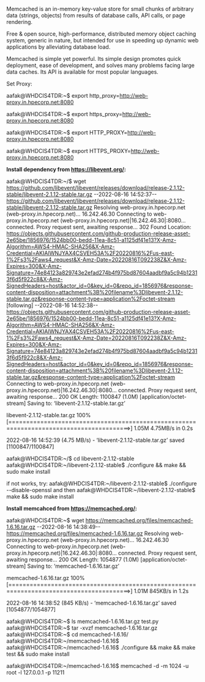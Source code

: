 Memcached is an in-memory key-value store for small chunks of arbitrary data
(strings, objects) from results of database calls, API calls, or page rendering.

Free & open source, high-performance, distributed memory object caching system,
generic in nature, but intended for use in speeding up dynamic web applications
 by alleviating database load.

Memcached is simple yet powerful. Its simple design promotes quick deployment,
ease of development, and solves many problems facing large data caches.
 Its API is available for most popular languages.


Set Proxy:

aafak@WHDCIS4TDR:~$ export http_proxy=http://web-proxy.in.hpecorp.net:8080

aafak@WHDCIS4TDR:~$ export https_proxy=http://web-proxy.in.hpecorp.net:8080

aafak@WHDCIS4TDR:~$ export HTTP_PROXY=http://web-proxy.in.hpecorp.net:8080

aafak@WHDCIS4TDR:~$ export HTTPS_PROXY=http://web-proxy.in.hpecorp.net:8080


**Install dependency from https://libevent.org/:**

aafak@WHDCIS4TDR:~/$ wget https://github.com/libevent/libevent/releases/download/release-2.1.12-stable/libevent-2.1.12-stable.tar.gz
--2022-08-16 14:52:37--  https://github.com/libevent/libevent/releases/download/release-2.1.12-stable/libevent-2.1.12-stable.tar.gz
Resolving web-proxy.in.hpecorp.net (web-proxy.in.hpecorp.net)... 16.242.46.30
Connecting to web-proxy.in.hpecorp.net (web-proxy.in.hpecorp.net)|16.242.46.30|:8080... connected.
Proxy request sent, awaiting response... 302 Found
Location: https://objects.githubusercontent.com/github-production-release-asset-2e65be/1856976/1524bb00-bedd-11ea-8c51-a1125df41e13?X-Amz-Algorithm=AWS4-HMAC-SHA256&X-Amz-Credential=AKIAIWNJYAX4CSVEH53A%2F20220816%2Fus-east-1%2Fs3%2Faws4_request&X-Amz-Date=20220816T092238Z&X-Amz-Expires=300&X-Amz-Signature=74e84123a829743e2efad274b4f975bd87604aadbf9a5c94b12313f6d5f922c8&X-Amz-SignedHeaders=host&actor_id=0&key_id=0&repo_id=1856976&response-content-disposition=attachment%3B%20filename%3Dlibevent-2.1.12-stable.tar.gz&response-content-type=application%2Foctet-stream [following]
--2022-08-16 14:52:38--  https://objects.githubusercontent.com/github-production-release-asset-2e65be/1856976/1524bb00-bedd-11ea-8c51-a1125df41e13?X-Amz-Algorithm=AWS4-HMAC-SHA256&X-Amz-Credential=AKIAIWNJYAX4CSVEH53A%2F20220816%2Fus-east-1%2Fs3%2Faws4_request&X-Amz-Date=20220816T092238Z&X-Amz-Expires=300&X-Amz-Signature=74e84123a829743e2efad274b4f975bd87604aadbf9a5c94b12313f6d5f922c8&X-Amz-SignedHeaders=host&actor_id=0&key_id=0&repo_id=1856976&response-content-disposition=attachment%3B%20filename%3Dlibevent-2.1.12-stable.tar.gz&response-content-type=application%2Foctet-stream
Connecting to web-proxy.in.hpecorp.net (web-proxy.in.hpecorp.net)|16.242.46.30|:8080... connected.
Proxy request sent, awaiting response... 200 OK
Length: 1100847 (1.0M) [application/octet-stream]
Saving to: ‘libevent-2.1.12-stable.tar.gz’

libevent-2.1.12-stable.tar.gz              100%[========================================================================================>]   1.05M  4.75MB/s    in 0.2s

2022-08-16 14:52:39 (4.75 MB/s) - ‘libevent-2.1.12-stable.tar.gz’ saved [1100847/1100847]

aafak@WHDCIS4TDR:~/$ cd libevent-2.1.12-stable
aafak@WHDCIS4TDR:~/libevent-2.1.12-stable$ ./configure && make && sudo make install

if not works, try:
 aafak@WHDCIS4TDR:~/libevent-2.1.12-stable$ ./configure --disable-openssl
 and then
 aafak@WHDCIS4TDR:~/libevent-2.1.12-stable$ make && sudo make install
 

**Install memcahced from  https://memcached.org/:**

aafak@WHDCIS4TDR:~$ wget https://memcached.org/files/memcached-1.6.16.tar.gz
--2022-08-16 14:38:49--  https://memcached.org/files/memcached-1.6.16.tar.gz
Resolving web-proxy.in.hpecorp.net (web-proxy.in.hpecorp.net)... 16.242.46.30
Connecting to web-proxy.in.hpecorp.net (web-proxy.in.hpecorp.net)|16.242.46.30|:8080... connected.
Proxy request sent, awaiting response... 200 OK
Length: 1054877 (1.0M) [application/octet-stream]
Saving to: ‘memcached-1.6.16.tar.gz’

memcached-1.6.16.tar.gz                    100%[========================================================================================>]   1.01M   845KB/s    in 1.2s

2022-08-16 14:38:52 (845 KB/s) - ‘memcached-1.6.16.tar.gz’ saved [1054877/1054877]

aafak@WHDCIS4TDR:~$ ls
memcached-1.6.16.tar.gz  test.py
aafak@WHDCIS4TDR:~$ tar -xvzf memcached-1.6.16.tar.gz
aafak@WHDCIS4TDR:~$ cd memcached-1.6.16/
aafak@WHDCIS4TDR:~/memcached-1.6.16$ 
aafak@WHDCIS4TDR:~/memcached-1.6.16$ ./configure && make && make test && sudo make install


aafak@WHDCIS4TDR:~/memcached-1.6.16$ memcached -d -m 1024 -u root -l 127.0.0.1 -p 11211